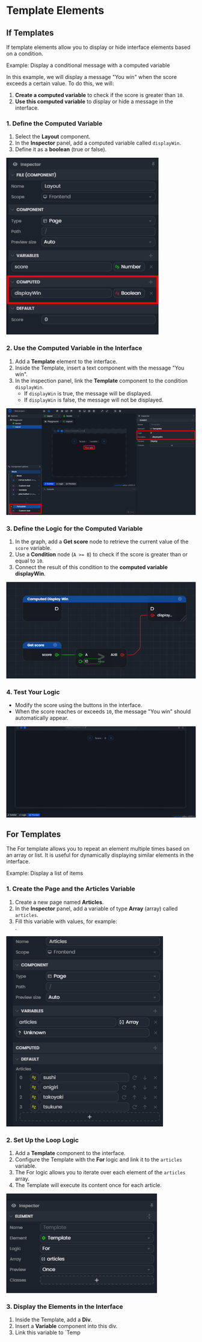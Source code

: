<script setup lang="ts">
import {LEditorConsoleValue, LEditorConsoleType} from "@luna-park/editor";
import {LogicType} from "@luna-park/logicnodes";
</script>

# Template Elements

## If Templates

If template elements allow you to display or hide interface elements based on a condition.

Example: Display a conditional message with a computed variable

In this example, we will display a message "You win" when the score exceeds a certain value. To do this, we will:

1. **Create a computed variable** to check if the score is greater than `10`.
2. **Use this computed variable** to display or hide a message in the interface.

### 1. Define the Computed Variable

1. Select the **Layout** component.
2. In the **Inspector** panel, add a computed variable called `displayWin`.
3. Define it as a **boolean** (true or false).

![Screenshot of the Luna Park editor](../../../assets/visual-scripting/flow-control/screen1.png)

### 2. Use the Computed Variable in the Interface

1. Add a **Template** element to the interface.
2. Inside the Template, insert a text component with the message "You win".
3. In the inspection panel, link the **Template** component to the condition `displayWin`.
    - If `displayWin` is true, the message will be displayed.
    - If `displayWin` is false, the message will not be displayed.

![Screenshot of the Luna Park editor](../../../assets/visual-scripting/flow-control/screen2.png)

### 3. Define the Logic for the Computed Variable

1. In the graph, add a **Get score** node to retrieve the current value of the `score` variable.
2. Use a **Condition** node (`A >= B`) to check if the score is greater than or equal to `10`.
3. Connect the result of this condition to the **computed variable displayWin**.

![Screenshot of the Luna Park editor](../../../assets/visual-scripting/flow-control/screen3.png)

### 4. Test Your Logic

- Modify the score using the buttons in the interface.
- When the score reaches or exceeds `10`, the message "You win" should automatically appear.

![Screenshot of the Luna Park editor](../../../assets/visual-scripting/flow-control/gif1.gif)

## For Templates

The For template allows you to repeat an element multiple times based on an array or list. It is useful for dynamically displaying similar elements in the interface.

Example: Display a list of items

### 1. Create the Page and the Articles Variable

1. Create a new page named **Articles**.
2. In the **Inspector** panel, add a variable of type **Array** (array) called `articles`.
3. Fill this variable with values, for example: <br/> <LEditorConsoleValue :value='["sushi", "onigiri", "takoyaki", "tsukune"]'/>.

![Screenshot of the Luna Park editor](../../../assets/visual-scripting/flow-control/screen4.png)

### 2. Set Up the Loop Logic

1. Add a **Template** component to the interface.
2. Configure the Template with the **For** logic and link it to the `articles` variable.
3. The For logic allows you to iterate over each element of the `articles` array.
4. The Template will execute its content once for each article.

![Screenshot of the Luna Park editor](../../../assets/visual-scripting/flow-control/screen5.png)

### 3. Display the Elements in the Interface

1. Inside the Template, add a **Div**.
2. Insert a **Variable** component into this div.
3. Link this variable to `Temp
